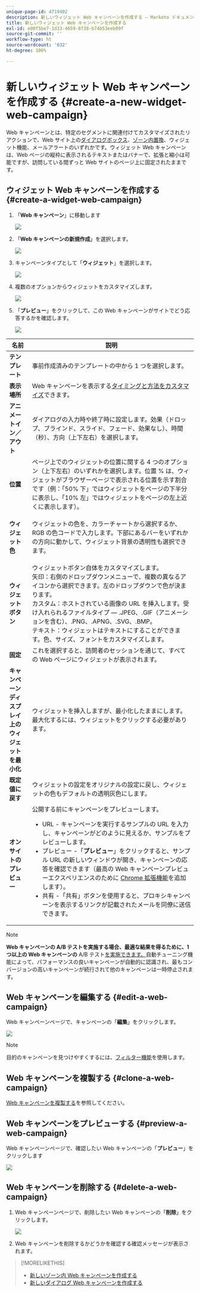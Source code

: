 ```yaml
---
unique-page-id: 4719402
description: 新しいウィジェット Web キャンペーンを作成する — Marketo ドキュメント — 製品ドキュメント
title: 新しいウィジェット Web キャンペーンを作成する
exl-id: e00f5be7-1d33-4659-8f38-b74b53eeb09f
source-git-commit: ''
workflow-type: ht
source-wordcount: '632'
ht-degree: 100%

---
```


# 新しいウィジェット Web キャンペーンを作成する {#create-a-new-widget-web-campaign}

Web キャンペーンとは、特定のセグメントに関連付けてカスタマイズされたリアクションで、Web サイト上の[ダイアログボックス](/help/marketo/product-docs/web-personalization/working-with-web-campaigns/create-a-new-dialog-web-campaign.md)、[ゾーン内置換](/help/marketo/product-docs/web-personalization/working-with-web-campaigns/create-a-new-in-zone-web-campaign.md)、ウィジェット機能、メールアラートのいずれかです。ウィジェット Web キャンペーンは、Web ページの縦枠に表示されるテキストまたはバナーで、拡張と縮小は可能ですが、訪問している間ずっと Web サイトのページ上に固定されたままです。

## ウィジェット Web キャンペーンを作成する {#create-a-widget-web-campaign}

1. 「**Web キャンペーン**」に移動します

   ![](assets/image2016-8-18-15-3a57-3a46.png)

1. 「**Web キャンペーンの新規作成**」を選択します。

   ![](assets/create-new-web-campaign-hand-1.png)

1. キャンペーンタイプとして「**ウィジェット**」を選択します。

   ![](assets/3.png)

1. 複数のオプションからウィジェットをカスタマイズします。

   ![](assets/4.png)

1. 「**プレビュー**」をクリックして、この Web キャンペーンがサイトでどう応答するかを確認します。

   ![](assets/preview.png)

<table> 
 <thead> 
  <tr> 
   <th colspan="1" rowspan="1">名前</th> 
   <th colspan="1" rowspan="1">説明</th> 
  </tr> 
 </thead> 
 <tbody> 
  <tr> 
   <td colspan="1"><strong>テンプレート</strong></td> 
   <td colspan="1">事前作成済みのテンプレートの中から 1 つを選択します。</td> 
  </tr> 
  <tr> 
   <td colspan="1"><strong>表示場所</strong></td> 
   <td colspan="1">Web キャンペーンを表示する<a href="/help/marketo/product-docs/web-personalization/working-with-web-campaigns/set-how-your-web-campaign-displays.md" rel="nofollow">タイミングと方法をカスタマイズ</a>できます。</td> 
  </tr> 
  <tr> 
   <td colspan="1"><strong>アニメートイン／アウト</strong></td> 
   <td colspan="1">ダイアログの入力時や終了時に設定します。効果（ドロップ、ブラインド、スライド、フェード、効果なし）、時間（秒）、方向（上下左右）を選択します。</td> 
  </tr> 
  <tr> 
   <td colspan="1"><strong>位置</strong></td> 
   <td colspan="1">ページ上でのウィジェットの位置に関する 4 つのオプション（上下左右）のいずれかを選択します。位置 % は、ウィジェットがブラウザーページで表示される位置を示す割合です（例：「50% 下」ではウィジェットをページの下半分に表示し、「10% 左」ではウィジェットをページの左上近くに表示します）。<br></td> 
  </tr> 
  <tr> 
   <td colspan="1" rowspan="1"><strong>ウィジェット色</strong></td> 
   <td colspan="1" rowspan="1"><p>ウィジェットの色を、カラーチャートから選択するか、RGB の色コードで入力します。下部にあるバーをいずれかの方向に動かして、ウィジェット背景の透明性も選択できます。</p></td> 
  </tr> 
  <tr> 
   <td colspan="1" rowspan="1"><p><strong>ウィジェットボタン</strong><br></p></td> 
   <td colspan="1" rowspan="1">ウィジェットボタン自体をカスタマイズします。<br>矢印：右側のドロップダウンメニューで、複数の異なるアイコンから選択できます。左のドロップダウンで色が決まります。<br>カスタム：ホストされている画像の URL を挿入します。受け入れられるファイルタイプ — .JPEG、.GIF（アニメーションを含む）、.PNG、.APNG、.SVG、.BMP。<br>テキスト：ウィジェットはテキストにすることができます。色、サイズ、フォントをカスタマイズします。</td> 
  </tr> 
  <tr> 
   <td colspan="1"><strong>固定</strong></td> 
   <td colspan="1">これを選択すると、訪問者のセッションを通じて、すべての Web ページにウィジェットが表示されます。</td> 
  </tr> 
  <tr> 
   <td colspan="1"><strong>キャンペーンディスプレイ上のウィジェットを最小化</strong></td> 
   <td colspan="1">ウィジェットを挿入しますが、最小化したままにします。最大化するには、ウィジェットをクリックする必要があります。</td> 
  </tr> 
  <tr> 
   <td colspan="1"><strong>既定値に戻す </strong></td> 
   <td colspan="1">ウィジェットの設定をオリジナルの設定に戻し、ウィジェットの色もデフォルトの透明灰色にします。</td> 
  </tr> 
  <tr> 
   <td colspan="1"><strong>オンサイトのプレビュー </strong></td> 
   <td colspan="1">公開する前にキャンペーンをプレビューします。<br> 
    <ul> 
     <li>URL - キャンペーンを実行するサンプルの URL を入力し、キャンペーンがどのように見えるか、サンプルをプレビューします。</li> 
     <li>プレビュー -「<strong>プレビュー</strong>」をクリックすると、サンプル URL の新しいウィンドウが開き、キャンペーンの応答を確認できます（最高の Web キャンペーンプレビューエクスペリエンスのために <a href="https://chrome.google.com/extensions/detail/ldiddonjplchallbngbccbfdfeldohkj?hl=en" rel="nofollow">Chrome 拡張機能</a>を追加します）。 </li> 
     <li>共有 -「共有」ボタンを使用すると、プロキシキャンペーンを表示するリンクが記載されたメールを同僚に送信できます。</li> 
    </ul></td> 
  </tr> 
 </tbody> 
</table>

>[!NOTE]
>
>**Web キャンペーンの A/B テストを実施する場合、最適な結果を得るために、1 つ以上の Web キャンペーンの** A/B テスト[を実施できます。](/help/marketo/product-docs/web-personalization/working-with-web-campaigns/ab-test-your-web-campaign.md)自動チューニング機能によって、パフォーマンスの良いキャンペーンが自動的に認識され、最もコンバージョンの高いキャンペーンが続行されて他のキャンペーンは一時停止されます。

## Web キャンペーンを編集する {#edit-a-web-campaign}

Web キャンペーンページで、キャンペーンの「**編集**」をクリックします。

![](assets/image2016-11-4-13-3a2-3a20.png)

>[!NOTE]
>
>目的のキャンペーンを見つけやすくするには、[フィルター機能](/help/marketo/product-docs/web-personalization/working-with-web-campaigns/filter-web-campaigns.md)を使用します。

## Web キャンペーンを複製する {#clone-a-web-campaign}

[Web キャンペーンを複製する](/help/marketo/product-docs/web-personalization/working-with-web-campaigns/clone-a-web-campaign.md)を参照してください。

## Web キャンペーンをプレビューする {#preview-a-web-campaign}

Web キャンペーンページで、確認したい Web キャンペーンの「**プレビュー**」をクリックします

![](assets/widget-campaign-preview-hand.png)

## Web キャンペーンを削除する {#delete-a-web-campaign}

1. Web キャンペーンページで、削除したい Web キャンペーンの「**削除**」をクリックします。

   ![](assets/widget-campaign-delete-hand.png)

1. Web キャンペーンを削除するかどうかを確認する確認メッセージが表示されます。

>[!MORELIKETHIS]
>
>* [新しいゾーン内 Web キャンペーンを作成する](/help/marketo/product-docs/web-personalization/working-with-web-campaigns/create-a-new-in-zone-web-campaign.md)
>* [新しいダイアログ Web キャンペーンを作成する](/help/marketo/product-docs/web-personalization/working-with-web-campaigns/create-a-new-dialog-web-campaign.md)

